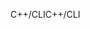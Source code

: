 <span data-ttu-id="b1e4b-101">C++/CLI</span><span class="sxs-lookup"><span data-stu-id="b1e4b-101">C++/CLI</span></span>